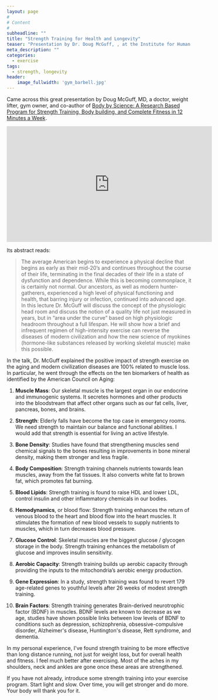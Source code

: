 ```yaml
---
layout: page
#
# Content
#
subheadline: ""
title: "Strength Training for Health and Longevity"
teaser: "Presentation by Dr. Doug McGuff, , at the Institute for Human & Machine Cognition (IHMC) on 29 September 2016"
meta_description: ""
categories:
  - exercise
tags:
  - strength, longevity
header:
    image_fullwidth: 'gym_barbell.jpg'
---
```

Came across this great presentation by Doug McGuff, MD, a doctor, weight lifter, gym owner, and co-author of 
<a  href="https://www.amazon.com/gp/product/0071597174/ref=as_li_tl?ie=UTF8&camp=1789&creative=9325&creativeASIN=0071597174&linkCode=as2&tag=50sfit-20&linkId=cf6305c69da9b2ba4c5e2b7d9d35060a">Body by Science: A Research Based Program for Strength Training, Body building, and Complete Fitness in 12 Minutes a Week</a><img src="//ir-na.amazon-adsystem.com/e/ir?t=50sfit-20&l=am2&o=1&a=0071597174" width="1" height="1" border="0" alt="" style="border:none !important; margin:0px !important;" />.

<div class="flex-video widescreen vimeo" style="display: block;">
    <iframe width="560" height="315" src="https://www.youtube.com/embed/jeFdYy815pQ" frameborder="0" allowfullscreen></iframe>
</div>

Its abstract reads:

> The average American begins to experience a physical decline that begins as early as their mid-20’s and continues throughout the course of their life, terminating in the final decades of their life in a state of dysfunction and dependence.
> While this is becoming commonplace, it is certainly not normal.
> Our ancestors, as well as modern hunter-gatherers, experienced a high level of physical functioning and health, that barring injury or infection, continued into advanced age.
> In this lecture Dr. McGuff will discuss the concept of the physiologic head room and discuss the notion of a quality life not just measured in years, but in “area under the curve” based on high physiologic headroom throughout a full lifespan.
> He will show how a brief and infrequent regimen of high-intensity exercise can reverse the diseases of modern civilization and how the new science of myokines (hormone-like substances released by working skeletal muscle) make this possible.

In the talk, Dr. McGuff explained the positive impact of strength exercise on the aging and modern civilization diseases are 100% related to muscle loss.
In particular, he went through the effects on the ten biomarkers of health as identified by the American Council on Aging:

1. **Muscle Mass**:
  Our skeletal muscle is the largest organ in our endocrine and immunogenic systems.
  It secretes hormones and other products into the bloodstream that affect other organs such as our fat cells, liver, pancreas, bones, and brains. 

2. **Strength**:
  Elderly falls have become the top case in emergency rooms.
  We need strength to maintain our balance and functional abilities.
  I would add that strength is essential for living an active lifestyle.

3. **Bone Density**:
  Studies have found that strengthening muscles send chemical signals to the bones resulting in improvements in bone mineral density, making them stronger and less fragile.

4. **Body Composition**:
  Strength training channels nutrients towards lean muscles, away from the fat tissues.
  It also converts white fat to brown fat, which promotes fat burning.

5. **Blood Lipids**:
  Strength training is found to raise HDL and lower LDL, control insulin and other inflammatory chemicals in our bodies.

6. **Hemodynamics**, or blood flow:
  Strength training enhances the return of venous blood to the heart and blood flow into the heart muscles.
  It stimulates the formation of new blood vessels to supply nutrients to muscles, which in turn decreases blood pressure.

7. **Glucose Control**:
  Skeletal muscles are the biggest glucose / glycogen storage in the body.
  Strength training enhances the metabolism of glucose and improves insulin sensitivity.

8. **Aerobic Capacity**:
  Strength training builds up aerobic capacity through providing the inputs to the mitochondria’s aerobic energy production.

9. **Gene Expression**:
  In a study, strength training was found to revert 179 age-related genes to youthful levels after 26 weeks of modest strength training.

10. **Brain Factors**:
  Strength training generates Brain-derived neurotrophic factor (BDNF) in muscles.
  BDNF levels are known to decrease as we age, studies have shown possible links between low levels of BDNF to conditions such as  depression, schizophrenia, obsessive-compulsive disorder, Alzheimer's disease, Huntington's disease, Rett syndrome, and dementia.

In my personal experience, I've found strength training to be more effective than long distance running, not just for weight loss, but for overall health and fitness.
I feel much better after exercising.
Most of the aches in my shoulders, neck and ankles are gone once these areas are strengthened.

If you have not already, introduce some strength training into your exercise program.
Start light and slow.
Over time, you will get stronger and do more.
Your body will thank you for it.